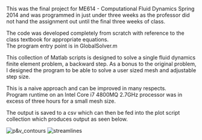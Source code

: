 This was the final project for ME614 - Computational Fluid Dynamics Spring 2014 and was programmed in just under three weeks as the professor did not hand the assignment out until the final three weeks of class.<br>

The code was developed completely from scratch with reference to the class textbook for appropriate equations. <br>
The program entry point is in GlobalSolver.m

This collection of Matlab scripts is designed to solve a single fluid dynamics finite element problem, a backward step.
As a bonus to the original problem, I designed the program to be able to solve a user sized mesh and adjustable step size.

This is a naive approach and can be improved in many respects.<br>
Program runtime on an Intel Core i7 4800MQ 2.7GHz processor was in excess of three hours for a small mesh size.<br>

The output is saved to a csv which can then be fed into the plot script collection which produces output as seen below.

![p&v_contours](https://raw.githubusercontent.com/sdkane/cfd_fe_backwardstep/master/plots/Pressure%20and%20Velocity%20Contours%20Re150%20for%2060sec.png)
![streamlines](https://raw.githubusercontent.com/sdkane/cfd_fe_backwardstep/master/plots/Streamlines%20Re150%20for%2060sec.png)
